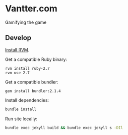 # Vantter.com

Gamifying the game

## Develop

[Install RVM](https://rvm.io/).

Get a compatible Ruby binary:

```
rvm install ruby-2.7
rvm use 2.7
```

Get a compatible bundler:

```
gem install bundler:2.1.4
```

Install dependencies:

```bash
bundle install
```

Run site locally:

```bash
bundle exec jekyll build && bundle exec jekyll s -DIl
```
